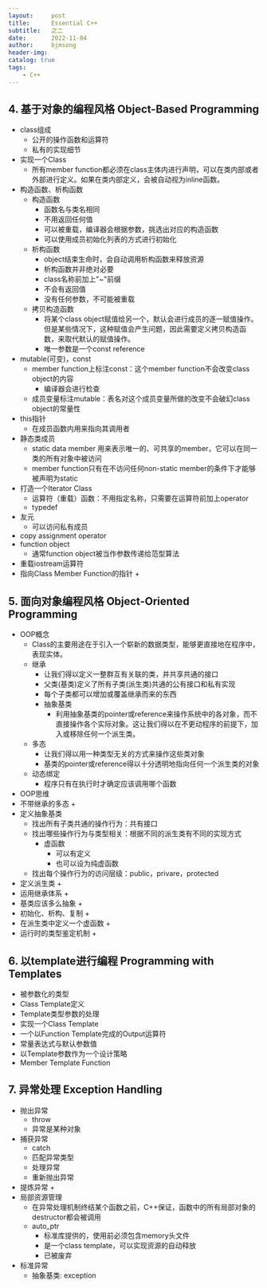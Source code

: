 ```yaml
---
layout:     post
title:      Essential C++
subtitle:   之二
date:       2022-11-04
author:     bjmsong
header-img: 
catalog: true
tags:
    - C++
---
```

## 4. 基于对象的编程风格 Object-Based Programming
- class组成
    + 公开的操作函数和运算符
    + 私有的实现细节
- 实现一个Class
    + 所有member function都必须在class主体内进行声明，可以在类内部或者外部进行定义。如果在类内部定义，会被自动视为inline函数。
- 构造函数、析构函数
    + 构造函数
        * 函数名与类名相同
        * 不用返回任何值
        * 可以被重载，编译器会根据参数，挑选出对应的构造函数
        * 可以使用成员初始化列表的方式进行初始化
    + 析构函数
        * object结束生命时，会自动调用析构函数来释放资源
        * 析构函数并非绝对必要
        * class名称前加上"~"前缀
        * 不会有返回值
        * 没有任何参数，不可能被重载
    + 拷贝构造函数
        * 将某个class object赋值给另一个，默认会进行成员的逐一赋值操作。但是某些情况下，这种赋值会产生问题，因此需要定义拷贝构造函数，来取代默认的赋值操作。
        * 唯一参数是一个const reference
- mutable(可变)，const
    + member function上标注const：这个member function不会改变class object的内容
        * 编译器会进行检查
    + 成员变量标注mutable：表名对这个成员变量所做的改变不会破幻class object的常量性
- this指针
    + 在成员函数内用来指向其调用者
- 静态类成员
    + static data member 用来表示唯一的、可共享的member，它可以在同一类的所有对象中被访问
    + member function只有在不访问任何non-static member的条件下才能够被声明为static
- 打造一个Iterator Class
    + 运算符（重载）函数：不用指定名称，只需要在运算符前加上operator
    + typedef
- 友元
    + 可以访问私有成员
- copy assignment operator
- function object
    + 通常function object被当作参数传递给范型算法
- 重载iostream运算符
- 指向Class Member Function的指针
    + 


## 5. 面向对象编程风格 Object-Oriented Programming
- OOP概念
    + Class的主要用途在于引入一个崭新的数据类型，能够更直接地在程序中，表现实体。
    + 继承
        * 让我们得以定义一整群互有关联的类，并共享共通的接口
        * 父类(基类)定义了所有子类(派生类)共通的公有接口和私有实现
        * 每个子类都可以增加或覆盖继承而来的东西
        * 抽象基类
            - 利用抽象基类的pointer或reference来操作系统中的各对象，而不直接操作各个实际对象。这让我们得以在不更动程序的前提下，加入或移除任何一个派生类。
    + 多态
        * 让我们得以用一种类型无关的方式来操作这些类对象
        * 基类的pointer或reference得以十分透明地指向任何一个派生类的对象
    + 动态绑定
        * 程序只有在执行时才确定应该调用哪个函数
- OOP思维
- 不带继承的多态
    + 
- 定义抽象基类
    + 找出所有子类共通的操作行为：共有接口
    + 找出哪些操作行为与类型相关：根据不同的派生类有不同的实现方式
        * 虚函数
            - 可以有定义
            - 也可以设为纯虚函数
    + 找出每个操作行为的访问层级：public，privare，protected
- 定义派生类
    + 
- 运用继承体系
    + 
- 基类应该多么抽象
    + 
- 初始化、析构、复制
    + 
- 在派生类中定义一个虚函数
    + 
- 运行时的类型鉴定机制
    + 


## 6. 以template进行编程 Programming with Templates
- 被参数化的类型
- Class Template定义
- Template类型参数的处理
- 实现一个Class Template
- 一个以Function Template完成的Output运算符
- 常量表达式与默认参数值
- 以Template参数作为一个设计策略
- Member Template Function


## 7. 异常处理 Exception Handling
- 抛出异常
    + throw
    + 异常是某种对象
- 捕获异常
    + catch
    + 匹配异常类型
    + 处理异常
    + 重新抛出异常
- 提炼异常
    + 
- 局部资源管理
    + 在异常处理机制终结某个函数之前，C++保证，函数中的所有局部对象的destructor都会被调用
    + auto_ptr  
        * 标准库提供的，使用前必须包含memory头文件
        * 是一个class template，可以实现资源的自动释放
        * 已被废弃
- 标准异常
    + 抽象基类: exception








